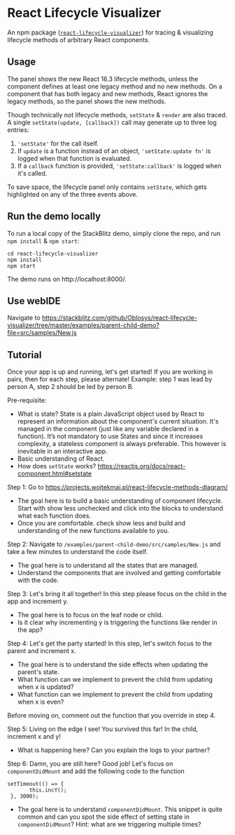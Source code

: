 # React Lifecycle Visualizer

An npm package ([`react-lifecycle-visualizer`](https://www.npmjs.com/package/react-lifecycle-visualizer)) for tracing & visualizing lifecycle methods of arbitrary React components.

## Usage

The panel shows the new React 16.3 lifecycle methods, unless the component defines at least one legacy method and no new methods. On a component that has both legacy and new methods, React ignores the legacy methods, so the panel shows the new methods.

Though technically not lifecycle methods, `setState` & `render` are also traced. A single `setState(update, [callback])` call may generate up to three log entries:

  1. `'setState'` for the call itself.
  2. If `update` is a function instead of an object, `'setState:update fn'` is logged when that function is evaluated.
  3. If a `callback` function is provided, `'setState:callback'` is logged when it's called.

To save space, the lifecycle panel only contains `setState`, which gets highlighted on any of the three events above.


## Run the demo locally

To run a local copy of the StackBlitz demo, simply clone the repo, and run `npm install` & `npm start`:

```
cd react-lifecycle-visualizer
npm install
npm start
```

The demo runs on http://localhost:8000/.

## Use webIDE
Navigate to https://stackblitz.com/github/Oblosys/react-lifecycle-visualizer/tree/master/examples/parent-child-demo?file=src/samples/New.js

## Tutorial
Once your app is up and running, let's get started! 
If you are working in pairs, then for each step, please alternate!
Example: step 1 was lead by person A, step 2 should be led by person B.

Pre-requisite:
* What is state? State is a plain JavaScript object used by React to represent an information about the component's current situation. 
It's managed in the component (just like any variable declared in a function).
It’s not mandatory to use States and since it increases complexity, a stateless component is always preferable. This however is inevitable in an interactive app.
* Basic understanding of React.
* How does `setState` works? https://reactjs.org/docs/react-component.html#setstate

Step 1:
Go to https://projects.wojtekmaj.pl/react-lifecycle-methods-diagram/
* The goal here is to build a basic understanding of component lifecycle. 
Start with show less unchecked and click into the blocks to understand what each function does.
* Once you are comfortable. check show less and build and understanding of the new functions available to you.

Step 2:
Navigate to `/examples/parent-child-demo/src/samples/New.js` and take a few minutes to understand the code itself.
* The goal here is to understand all the states that are managed.
* Understand the components that are involved and getting comfortable with the code.

Step 3:
Let's bring it all together! In this step please focus on the child in the app and increment y.
* The goal here is to focus on the leaf node or child. 
* Is it clear why incrementing y is triggering the functions like render in the app?

Step 4:
Let's get the party started! In this step, let's switch focus to the parent and increment x.
* The goal here is to understand the side effects when updating the parent's state.
* What function can we implement to prevent the child from updating when x is updated?
* What function can we implement to prevent the child from updating when x is even? 

Before moving on, comment out the function that you override in step 4.

Step 5:
Living on the edge I see! You survived this far! In the child, increment x and y!
* What is happening here? Can you explain the logs to your partner?

Step 6:
Damn, you are still here? Good job! Let's focus on `componentDidMount` and add the following code to the function
```
setTimeout(() => {  
       this.incY();
 }, 3000);
 ```
 * The goal here is to understand `componentDidMount`.
  This snippet is quite common and can you spot the side effect of setting state in `componentDidMount`?
  Hint: what are we triggering multiple times?
 
 
 

